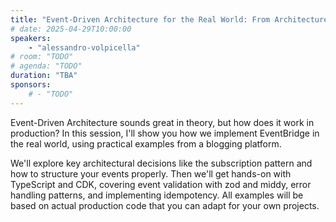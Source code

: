 ```yaml
---
title: "Event-Driven Architecture for the Real World: From Architecture to Implementation with EventBridge and TypeScript"
# date: 2025-04-29T10:00:00
speakers:
    - "alessandro-volpicella"
# room: "TODO"
# agenda: "TODO"
duration: "TBA"
sponsors:
    # - "TODO"
---
```


Event-Driven Architecture sounds great in theory, but how does it work in production? In this session, I'll show you how we implement EventBridge in the real world, using practical examples from a blogging platform.

We'll explore key architectural decisions like the subscription pattern and how to structure your events properly. Then we'll get hands-on with TypeScript and CDK, covering event validation with zod and middy, error handling patterns, and implementing idempotency. All examples will be based on actual production code that you can adapt for your own projects.
